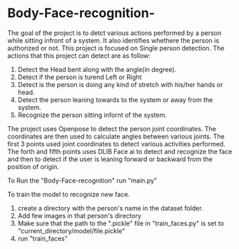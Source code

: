 # Body-Face-recognition-
The goal of the project is to detct various actions performed by a person while sitting infront of a system. It also identifies whethere the person is authorized or not.
This project is focused on Single person detection. The actions that this project can detect are as follow:

1. Detect the Head bent along with the angle(in degree).
2. Detect if the person is turend Left or Right
3. Detect is the person is doing any kind of stretch with his/her hands or head.
4. Detect the person leaning towards to the system or away from the system.
5. Recognize the person sitting infornt of the system.


The project uses Openpose to detect the person joint coordinates. The coordinates are then used to calculate angles between various joints. The first 3 points used joint 
coordinates to detect various activities performed.
The forth and fifth points uses DLIB Face ai to detect and recognize the face and then to detect if the user is leaning forward or backward from the position of origin.


To Run the "Body-Face-recognition"
 run "main.py"
 
To train the model to recognize new face.
 1. create a directory with the person's name in the dataset folder.
 2. Add few images in that person's directory
 3. Make sure that the path to the ".pickle" file in "train_faces.py" is set to "current_directory/model/file.pickle"
 3. run "train_faces"
 
 
